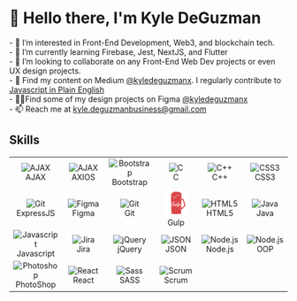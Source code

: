 <h1>👋 Hello there, I'm Kyle DeGuzman</h1>
- 👀 I’m interested in Front-End Development, Web3, and blockchain tech. <br>
- 🌱 I’m currently learning Firebase, Jest, NextJS, and Flutter <br>
- 💞️ I’m looking to collaborate on any Front-End Web Dev projects or even UX design projects.  <br>
- 🔎 Find my content on  Medium <a href="https://medium.com/@kyledeguzmanx">@kyledeguzmanx</a>. I regularly contribute to <a href="https://javascript.plainenglish.io/">Javascript in Plain English </a>  <br>
- 🧑‍🎨Find some of my design projects on Figma <a href="https://www.figma.com/@kyledeguzmanx">@kyledeguzmanx</a> <br>
- 📫 Reach me at <a href="mailto:kyle.deguzmanbusiness@gmail.com">kyle.deguzmanbusiness@gmail.com</a>
<h2> Skills </h2>
<table align="center">
  <tr>
    <td align="center" width="96">
        <img src="https://miro.medium.com/max/400/1*BBYoIy6qy2jmBtOMJx7Ndw.png" width="48" height="48" alt="AJAX" title="AJAX"/>
      <br>AJAX
    </td>
    <td align="center" width="96">
        <img src="https://user-images.githubusercontent.com/8939680/57233882-20344080-6fe5-11e9-9086-d20a955bed59.png" width="48" height="48" alt="AJAX" title="AXIOS"/>
      <br>AXIOS
    </td>
     <td align="center" width="96">
        <img src="https://cdn.worldvectorlogo.com/logos/bootstrap-4.svg" width="48" height="48" alt="Bootstrap" title="Bootstrap" />
      <br>Bootstrap
    </td>
    <td align="center" width="96">
        <img src="https://upload.wikimedia.org/wikipedia/commons/thumb/1/18/C_Programming_Language.svg/1200px-C_Programming_Language.svg.png" width="48" height="48" alt="C" title="C Language"/>
      <br>C
    </td>
    <td align="center" width="96">
        <img src="https://brandslogos.com/wp-content/uploads/thumbs/c-logo-vector.svg" width="48" height="48" alt="C++" title="C++ Language"/>
      <br>C++
    </td>
    <td align="center" width="96">
        <img src="https://upload.wikimedia.org/wikipedia/commons/thumb/6/62/CSS3_logo.svg/240px-CSS3_logo.svg.png" width="48" height="48" alt="CSS3" title="Cascading Stylesheets"/>
      <br>CSS3
    </td>
  </tr>
  
  <tr>
    <td align="center" width="96">
        <img src="https://pngimage.net/wp-content/uploads/2018/05/express-js-png-5.png" width="48" height="48" alt="Git" title="Express" />
      <br>ExpressJS
    </td>
    <td align="center" width="96">
        <img src="https://seeklogo.com/images/F/figma-logo-E4E21D3AEA-seeklogo.com.png" width="48" height="48" alt="Figma" title="Figma" />
      <br>Figma
    </td>
    <td align="center" width="96">
        <img src="https://upload.wikimedia.org/wikipedia/commons/thumb/3/3f/Git_icon.svg/1200px-Git_icon.svg.png" width="48" height="48" alt="Git" title="Git Version Control System" />
      <br>Git
    </td>
    <td align="center" width="96">
        <img src="https://raw.githubusercontent.com/gulpjs/artwork/master/community/logo-2021/community.png" width="48" height="48" alt="Gulp" title="GulpJs"/>
      <br>Gulp
    </td>
      <td align="center" width="96">
        <img src="https://upload.wikimedia.org/wikipedia/commons/thumb/3/38/HTML5_Badge.svg/1024px-HTML5_Badge.svg.png" width="48" height="48" alt="HTML5" title="Semantic HTML"/>
      <br>HTML5
    </td>
    <td align="center" width="96">
        <img src="https://brandslogos.com/wp-content/uploads/images/large/java-logo-1.png" width="48" height="48" alt="Java" title="Java Language" />
      <br>Java
    </td>
  </tr>
  <tr> <!--ROW----------------------------------------------------------------------------->
    <td align="center" width="96">
        <img src="https://www.seekpng.com/png/full/80-803501_javascript-logo-logo-de-java-script-png.png" width="48" height="48" alt="Javascript" title="Javascript(ES6)"/>
      <br>Javascript
    </td>
    <td align="center" width="96">
        <img src="https://symphony.com/wp-content/uploads/2020/12/sd-integrations-logo-jira.png" width="48" height="48" alt="Jira" title="Jira Project Management"/>
      <br>Jira
    </td>
      <td align="center" width="96">
        <img src="https://logodix.com/logo/941103.png" width="48" height="48" alt="jQuery" title="jQuery" />
      <br>jQuery
    </td>
     <td align="center" width="96">
        <img src="https://cdn.iconscout.com/icon/free/png-256/json-file-1-504451.png" width="48" height="48" alt="JSON" title="JSON" />
      <br>JSON
    </td>
    <td align="center" width="96">
        <img src="https://icons-for-free.com/iconfiles/png/512/install+javascript+js+node+npm+tools+icon-1320165731324625592.png" width="48" height="48" alt="Node.js" title="Node.js" />
      <br>Node.js
    </td>
    <td align="center" width="96">
        <img src="https://i.pinimg.com/originals/45/03/98/450398f4ff10d0253602b6a6d99419ed.png" width="48" height="48" alt="Node.js" title="Object-Oriented Programming"/>
      <br>OOP
    </td>
  </tr>
  <tr>
    <td align="center" width="96">
      <img src="https://brandslogos.com/wp-content/uploads/images/large/adobe-photoshop-cs4-logo.png" width="48" height="48" alt="Photoshop" title="Adobe Photoshop">
      <br>PhotoShop
    </td>
    <td align="center" width="96">
      <img src="https://cdn4.iconfinder.com/data/icons/logos-3/600/React.js_logo-512.png" width="48" height="48" alt="React" title="React Framework">
      <br>React
    </td>
    <td align="center" width="96">
        <img src="https://cdn3.iconfinder.com/data/icons/logos-and-brands-adobe/512/288_Sass-512.png" width="48" height="48" alt="Sass" title="SASS PreProcessor"/>
      <br>SASS
    </td>
        <td align="center" width="96">
        <img src="https://pluralsight2.imgix.net/paths/images/scrum-a5c44d8364.png" width="48" height="48" alt="Scrum" title="Scrum/Agile Methodologies" />
      <br>Scrum
    </td>
  </tr>
<!---
kyledeguzmanx/kyledeguzmanx is a ✨ special ✨ repository because its `README.md` (this file) appears on your GitHub profile.
You can click the Preview link to take a look at your changes.
--->

